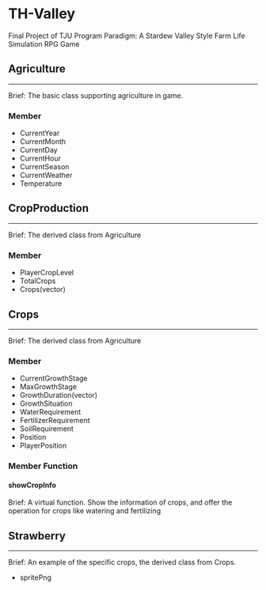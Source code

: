 # TH-Valley

Final Project of TJU Program Paradigm: A Stardew Valley Style Farm Life Simulation RPG Game

## Agriculture
---
Brief: The basic class supporting agriculture in game.

### Member

- CurrentYear
- CurrentMonth
- CurrentDay
- CurrentHour
- CurrentSeason
- CurrentWeather
- Temperature

## CropProduction
---
Brief: The derived class from Agriculture

### Member

- PlayerCropLevel
- TotalCrops
- Crops(vector)

## Crops
---
Brief: The derived class from Agriculture

### Member

- CurrentGrowthStage
- MaxGrowthStage
- GrowthDuration(vector)
- GrowthSituation
- WaterRequirement
- FertilizerRequirement
- SoilRequirement
- Position
- PlayerPosition

### Member Function

#### showCropInfo
Brief: A virtual function. Show the information of crops, and offer the operation for crops like watering and fertilizing

## Strawberry
---
Brief: An example of the specific crops, the derived class from Crops.

- spritePng
